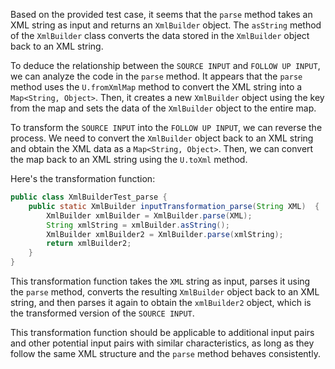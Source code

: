 Based on the provided test case, it seems that the `parse` method takes an XML string as input and returns an `XmlBuilder` object. The `asString` method of the `XmlBuilder` class converts the data stored in the `XmlBuilder` object back to an XML string.

To deduce the relationship between the `SOURCE INPUT` and `FOLLOW UP INPUT`, we can analyze the code in the `parse` method. It appears that the `parse` method uses the `U.fromXmlMap` method to convert the XML string into a `Map<String, Object>`. Then, it creates a new `XmlBuilder` object using the key from the map and sets the data of the `XmlBuilder` object to the entire map.

To transform the `SOURCE INPUT` into the `FOLLOW UP INPUT`, we can reverse the process. We need to convert the `XmlBuilder` object back to an XML string and obtain the XML data as a `Map<String, Object>`. Then, we can convert the map back to an XML string using the `U.toXml` method.

Here's the transformation function:

```java
public class XmlBuilderTest_parse {
    public static XmlBuilder inputTransformation_parse(String XML)  {
        XmlBuilder xmlBuilder = XmlBuilder.parse(XML);
        String xmlString = xmlBuilder.asString();
        XmlBuilder xmlBuilder2 = XmlBuilder.parse(xmlString);
        return xmlBuilder2;
    }
}
```

This transformation function takes the `XML` string as input, parses it using the `parse` method, converts the resulting `XmlBuilder` object back to an XML string, and then parses it again to obtain the `xmlBuilder2` object, which is the transformed version of the `SOURCE INPUT`.

This transformation function should be applicable to additional input pairs and other potential input pairs with similar characteristics, as long as they follow the same XML structure and the `parse` method behaves consistently.